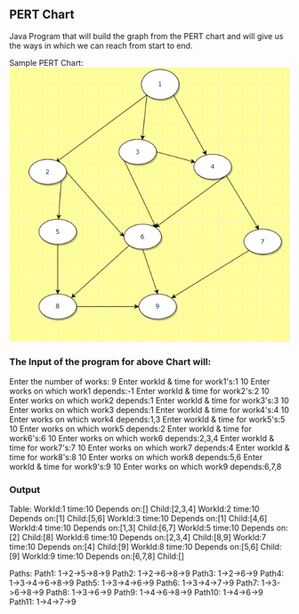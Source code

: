 ## PERT Chart
Java Program that will build the graph from the PERT chart and will give us the ways in which we can reach from start to end.

Sample PERT Chart:
![Pert Chart](https://github.com/milan-vishnoi/Practice_Programs/blob/main/Java/pertChart/image.png)


### The Input of the program  for above Chart will:
Enter the number of works:
9
Enter workId & time for work1's:1 10
Enter works on which work1 depends:-1
Enter workId & time for work2's:2 10
Enter works on which work2 depends:1
Enter workId & time for work3's:3 10
Enter works on which work3 depends:1
Enter workId & time for work4's:4 10
Enter works on which work4 depends:1,3
Enter workId & time for work5's:5 10 
Enter works on which work5 depends:2
Enter workId & time for work6's:6 10
Enter works on which work6 depends:2,3,4
Enter workId & time for work7's:7 10
Enter works on which work7 depends:4
Enter workId & time for work8's:8 10
Enter works on which work8 depends:5,6
Enter workId & time for work9's:9 10
Enter works on which work9 depends:6,7,8

### Output
Table:
WorkId:1 time:10 Depends on:[] Child:[2,3,4]
WorkId:2 time:10 Depends on:[1] Child:[5,6]
WorkId:3 time:10 Depends on:[1] Child:[4,6]
WorkId:4 time:10 Depends on:[1,3] Child:[6,7]
WorkId:5 time:10 Depends on:[2] Child:[8]
WorkId:6 time:10 Depends on:[2,3,4] Child:[8,9]
WorkId:7 time:10 Depends on:[4] Child:[9]
WorkId:8 time:10 Depends on:[5,6] Child:[9]
WorkId:9 time:10 Depends on:[6,7,8] Child:[]

Paths:
Path1: 1->2->5->8->9
Path2: 1->2->6->8->9
Path3: 1->2->6->9
Path4: 1->3->4->6->8->9
Path5: 1->3->4->6->9
Path6: 1->3->4->7->9
Path7: 1->3->6->8->9
Path8: 1->3->6->9
Path9: 1->4->6->8->9
Path10: 1->4->6->9
Path11: 1->4->7->9